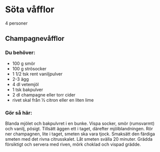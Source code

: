 # Söta våfflor

4 personer

## Champagnevåfflor

### Du behöver:
* 100 g smör
* 100 g strösocker
* 1 1/2 tsk rent vaniljpulver
* 2-3 ägg
* 4 dl vetemjöl
* 1 tsk bakpulver
* 2 dl champagne eller torr cider
* rivet skal från ½ citron eller en liten lime

### Gör så här:
Blanda mjölet och bakpulvret i en bunke. Vispa socker, smör (rumsvarmt) och vanilj, pösigt. Tillsätt äggen ett i taget, därefter mjölblandningen. Rör ner champagnen, lite i taget, smeten ska vara tjock. Smaksätt den färdiga smeten med det rivna citrusskalet. Låt smeten svälla 20 minuter. Grädda försiktigt och servera med riven, mörk choklad och vispad grädde.
